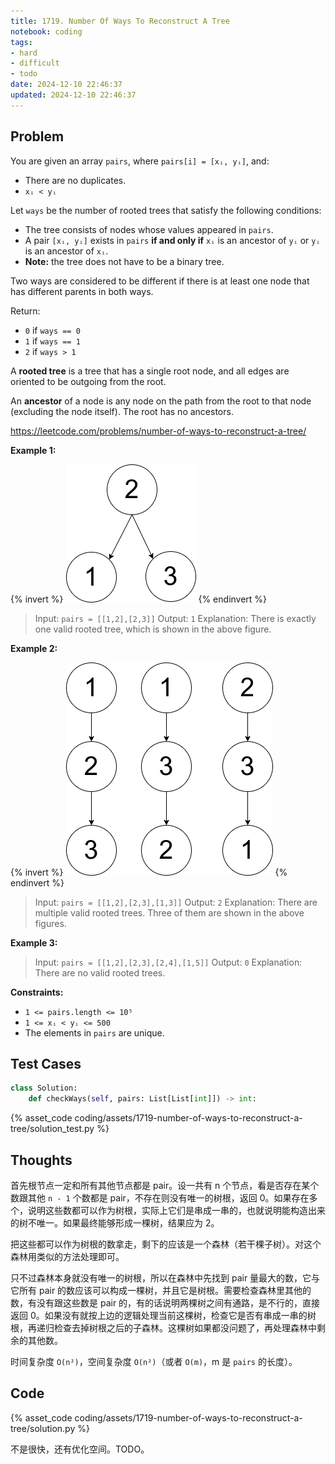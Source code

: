 ```yaml
---
title: 1719. Number Of Ways To Reconstruct A Tree
notebook: coding
tags:
- hard
- difficult
- todo
date: 2024-12-10 22:46:37
updated: 2024-12-10 22:46:37
---
```

## Problem

You are given an array `pairs`, where `pairs[i] = [xᵢ, yᵢ]`, and:

- There are no duplicates.
- `xᵢ < yᵢ`

Let `ways` be the number of rooted trees that satisfy the following conditions:

- The tree consists of nodes whose values appeared in `pairs`.
- A pair `[xᵢ, yᵢ]` exists in `pairs` **if and only if** `xᵢ` is an ancestor of `yᵢ` or `yᵢ` is an ancestor of `xᵢ`.
- **Note:** the tree does not have to be a binary tree.

Two ways are considered to be different if there is at least one node that has different parents in both ways.

Return:

- `0` if `ways == 0`
- `1` if `ways == 1`
- `2` if `ways > 1`

A **rooted tree** is a tree that has a single root node, and all edges are oriented to be outgoing from the root.

An **ancestor** of a node is any node on the path from the root to that node (excluding the node itself). The root has no ancestors.

<https://leetcode.com/problems/number-of-ways-to-reconstruct-a-tree/>

**Example 1:**

{% invert %}
![case1](assets/1719-number-of-ways-to-reconstruct-a-tree/case1.png)
{% endinvert %}

> Input: `pairs = [[1,2],[2,3]]`
> Output: `1`
> Explanation: There is exactly one valid rooted tree, which is shown in the above figure.

**Example 2:**

{% invert %}
![case2](assets/1719-number-of-ways-to-reconstruct-a-tree/case2.png)
{% endinvert %}

> Input: `pairs = [[1,2],[2,3],[1,3]]`
> Output: `2`
> Explanation: There are multiple valid rooted trees. Three of them are shown in the above figures.

**Example 3:**

> Input: `pairs = [[1,2],[2,3],[2,4],[1,5]]`
> Output: `0`
> Explanation: There are no valid rooted trees.

**Constraints:**

- `1 <= pairs.length <= 10⁵`
- `1 <= xᵢ < yᵢ <= 500`
- The elements in `pairs` are unique.

## Test Cases

``` python
class Solution:
    def checkWays(self, pairs: List[List[int]]) -> int:
```

{% asset_code coding/assets/1719-number-of-ways-to-reconstruct-a-tree/solution_test.py %}

## Thoughts

首先根节点一定和所有其他节点都是 pair。设一共有 n 个节点，看是否存在某个数跟其他 `n - 1` 个数都是 pair，不存在则没有唯一的树根，返回 0。如果存在多个，说明这些数都可以作为树根，实际上它们是串成一串的，也就说明能构造出来的树不唯一。如果最终能够形成一棵树，结果应为 2。

把这些都可以作为树根的数拿走，剩下的应该是一个森林（若干棵子树）。对这个森林用类似的方法处理即可。

只不过森林本身就没有唯一的树根，所以在森林中先找到 pair 量最大的数，它与它所有 pair 的数应该可以构成一棵树，并且它是树根。需要检查森林里其他的数，有没有跟这些数是 pair 的，有的话说明两棵树之间有通路，是不行的，直接返回 0。如果没有就按上边的逻辑处理当前这棵树，检查它是否有串成一串的树根，再递归检查去掉树根之后的子森林。这棵树如果都没问题了，再处理森林中剩余的其他数。

时间复杂度 `O(n²)`，空间复杂度 `O(n²)`（或者 `O(m)`，m 是 `pairs` 的长度）。

## Code

{% asset_code coding/assets/1719-number-of-ways-to-reconstruct-a-tree/solution.py %}

不是很快，还有优化空间。TODO。
